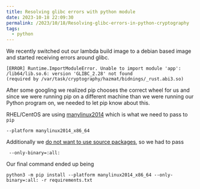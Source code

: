 ```yaml
---
title: Resolving glibc errors with python module
date: 2023-10-18 22:09:30
permalink: /2023/10/18/Resolving-glibc-errors-in-python-cryptography
tags:
  - python
---
```


We recently switched out our lambda build image to a debian based image and started receiving errors around glibc.

```shell
[ERROR] Runtime.ImportModuleError. Unable to import module 'app':
/lib64/lib.so.6: version 'GLIBC_2.28' not found
(required by /var/task/cryptography/hazmat/bidnings/_rust.abi3.so)
```

After some googling we realized pip chooses the correct wheel for us and since we were running pip on a different machine than we were running our Python program on, we needed to let pip know about this.

RHEL/CentOS are using [manylinux2014](https://peps.python.org/pep-0599/) which is what we need to pass to `pip`

```shell
--platform manylinux2014_x86_64
```

Additionally we [do not want to use source packages](https://pip.pypa.io/en/stable/cli/pip_install/#cmdoption-only-binary), so we had to pass

```shell
 --only-binary=:all:
```

Our final command ended up being

```shell
python3 -m pip install --platform manylinux2014_x86_64 --only-binary=:all: -r requirements.txt
```
